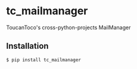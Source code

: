 # tc_mailmanager
ToucanToco's cross-python-projects MailManager

## Installation

```bash
$ pip install tc_mailmanager
```
